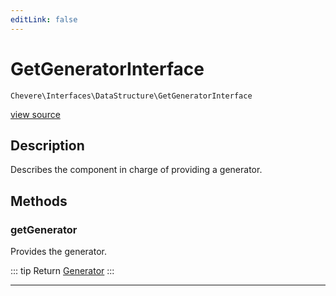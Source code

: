 ```yaml
---
editLink: false
---
```


# GetGeneratorInterface

`Chevere\Interfaces\DataStructure\GetGeneratorInterface`

[view source](https://github.com/chevere/chevere/blob/master/src/Chevere/Interfaces/DataStructure/GetGeneratorInterface.php)

## Description

Describes the component in charge of providing a generator.

## Methods

### getGenerator

Provides the generator.

::: tip Return
[Generator](https://www.php.net/manual/class.generator)
:::

---
